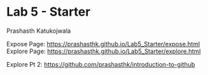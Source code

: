 # Lab 5 - Starter

Prashasth Katukojwala

Expose Page: https://prashasthk.github.io/Lab5_Starter/expose.html <br>
Explore Page: https://prashasthk.github.io/Lab5_Starter/explore.html

Explore Pt 2: https://github.com/prashasthk/introduction-to-github
